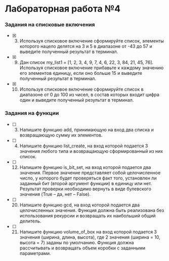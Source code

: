 # Лабораторная работа №4

### Задания на списковые включения

- [x] 3. Используя списковое включение сформируйте список, элементы
которого нацело делятся на 3 и 5 в диапазоне от -43 до 57 и выведите
полученный результат в терминал.

- [x] 9. Дан список my_list1 = [1, 2, 3, 4, 9, 7, 4, 6, 22, 3, 84, 21, 45, 76]. Используя
списковое включение прибавьте к каждому значению его элементов
единицу, если оно больше 15 и выведите полученный результат в
терминал.

- [x] 10. Используя списковое включение сформируйте список в диапазоне от 0
до 100 из чисел, в состав которых входит цифра один и выведите
полученный результат в терминал.



### Задания на функции 

- [ ] 3. Напишите функцию add, принимающую на вход два списка и
возвращающую сумму их элементов.

- [ ] 4. Напишите функцию list_create, на вход которой подается 3 значения
любого типа и возвращающую сформированный из них список.

- [ ] 12. Напишите функцию is_bit_set, на вход которой подается два значения.
Первое значение представляет собой целочисленное число, у которого
будет проверяться факт того, установлен ли заданный бит (второй
аргумент функции) в единицу или нет. Результат проверки необходимо
вернуть в виде булевского значения (True – да, нет – False).

- [ ] 20. Напишите функцию gcd, на вход которой подается два целочисленных
значения. Функция должна быть реализована без использования
рекурсии и возвращать их наибольший общий делитель.

- [ ] 21. Напишите функцию volume_of_box на вход которой подается 3 значения
(ширина, длина, высота), где 2 значения (ширина = 10, высота = 7)
заданы по умолчанию. Функция должна рассчитывать и возвращать
объем коробки с заданными параметрами.

